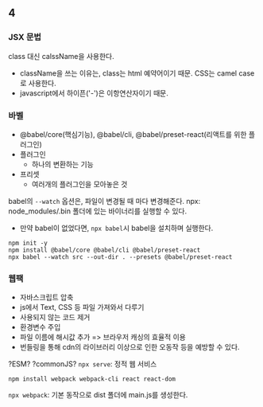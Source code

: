 ## 4
### JSX 문법
class 대신 calssName을 사용한다.
- className을 쓰는 이유는, class는 html 예약어이기 때문.
CSS는 camel case로 사용한다.
- javascript에서 하이픈('-')은 이항연산자이기 때문.

### 바벨
- @babel/core(핵심기능), @babel/cli, @babel/preset-react(리액트를 위한 플러그인)
- 플러그인
  - 하나의 변환하는 기능
- 프리셋
  - 여러개의 플러그인을 모아놓은 것

babel의 `--watch` 옵션은, 파일이 변경될 때 마다 변경해준다.
npx: node_modules/.bin 폴더에 있는 바이너리를 실행할 수 있다.
  - 만약 babel이 없었다면, `npx babel`시 babel을 설치하며 실행한다.

```
npm init -y
npm install @babel/core @babel/cli @babel/preset-react
npx babel --watch src --out-dir . --presets @babel/preset-react
```

### 웹팩
- 자바스크립트 압축
- js에서 Text, CSS 등 파일 가져와서 다루기
- 사용되지 않는 코드 제거
- 환경변수 주입
- 파일 이름에 해시값 추가 => 브라우저 캐싱의 효율적 이용
- 번들링을 통해 cdn의 라이브러리 이상으로 인한 오동작 등을 예방할 수 있다.

?ESM?
?commonJS?
`npx serve`: 정적 웹 서비스

```
npm install webpack webpack-cli react react-dom
```

`npx webpack`: 기본 동작으로 dist 폴더에 main.js를 생성한다.